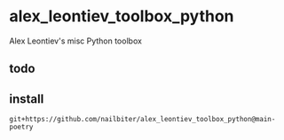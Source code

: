 # alex_leontiev_toolbox_python
Alex Leontiev's misc Python toolbox

## todo

## install

`git+https://github.com/nailbiter/alex_leontiev_toolbox_python@main-poetry`
